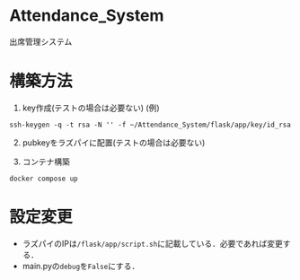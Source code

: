 # Attendance_System
出席管理システム

# 構築方法
1. key作成(テストの場合は必要ない)
(例)
```
ssh-keygen -q -t rsa -N '' -f ~/Attendance_System/flask/app/key/id_rsa
```

2. pubkeyをラズパイに配置(テストの場合は必要ない)

3. コンテナ構築
```
docker compose up
```

# 設定変更
- ラズパイのIPは``/flask/app/script.sh``に記載している．必要であれば変更する．
- main.pyの``debug``を``False``にする．
